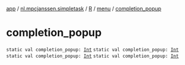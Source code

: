 [app](../../../index.md) / [nl.mpcjanssen.simpletask](../../index.md) / [R](../index.md) / [menu](index.md) / [completion_popup](.)

# completion_popup

`static val completion_popup: `[`Int`](https://kotlinlang.org/api/latest/jvm/stdlib/kotlin/-int/index.html)
`static val completion_popup: `[`Int`](https://kotlinlang.org/api/latest/jvm/stdlib/kotlin/-int/index.html)
`static val completion_popup: `[`Int`](https://kotlinlang.org/api/latest/jvm/stdlib/kotlin/-int/index.html)
`static val completion_popup: `[`Int`](https://kotlinlang.org/api/latest/jvm/stdlib/kotlin/-int/index.html)
